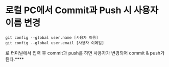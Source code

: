 # 로컬 PC에서 Commit과 Push 시 사용자 이름 변경

```
git config --global user.name [사용자 이름]
git config --global user.email [사용자 이메일]
```
로 터미널에서 입력 후 commit과 push를 하면 사용자가 변경되어 commit & push가 된다.****
